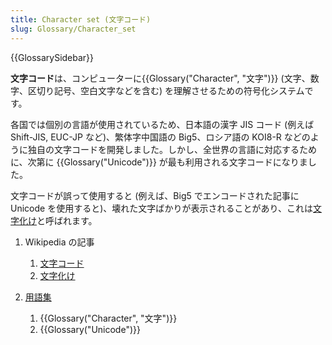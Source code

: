```yaml
---
title: Character set (文字コード)
slug: Glossary/Character_set
---
```


{{GlossarySidebar}}

**文字コード**は、コンピューターに{{Glossary("Character", "文字")}} (文字、数字、区切り記号、空白文字などを含む) を理解させるための符号化システムです。

各国では個別の言語が使用されているため、日本語の漢字 JIS コード (例えば Shift-JIS, EUC-JP など)、繁体字中国語の Big5、ロシア語の KOI8-R などのように独自の文字コードを開発しました。しかし、全世界の言語に対応するために、次第に {{Glossary("Unicode")}} が最も利用される文字コードになりました。

文字コードが誤って使用すると (例えば、Big5 でエンコードされた記事に Unicode を使用すると)、壊れた文字ばかりが表示されることがあり、これは[文字化け](https://ja.wikipedia.org/wiki/文字化け)と呼ばれます。

1. Wikipedia の記事

   1. [文字コード](https://ja.wikipedia.org/wiki/文字コード)
   2. [文字化け](https://ja.wikipedia.org/wiki/文字化け)

2. [用語集](/ja/docs/Glossary)

   1. {{Glossary("Character", "文字")}}
   2. {{Glossary("Unicode")}}
